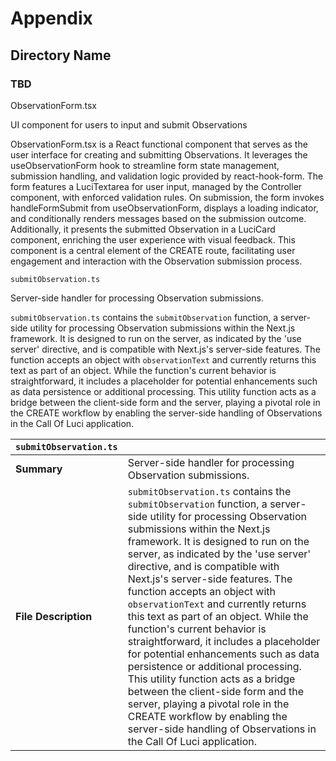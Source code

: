 # Appendix

## Directory Name

### TBD

ObservationForm.tsx

UI component for users to input and submit Observations

ObservationForm.tsx is a React functional component that serves as the user interface for creating and submitting Observations. It leverages the useObservationForm hook to streamline form state management, submission handling, and validation logic provided by react-hook-form. The form features a LuciTextarea for user input, managed by the Controller component, with enforced validation rules. On submission, the form invokes handleFormSubmit from useObservationForm, displays a loading indicator, and conditionally renders messages based on the submission outcome. Additionally, it presents the submitted Observation in a LuciCard component, enriching the user experience with visual feedback. This component is a central element of the CREATE route, facilitating user engagement and interaction with the Observation submission process.

`submitObservation.ts`

Server-side handler for processing Observation submissions.

`submitObservation.ts` contains the `submitObservation` function, a server-side utility for processing Observation submissions within the Next.js framework. It is designed to run on the server, as indicated by the 'use server' directive, and is compatible with Next.js's server-side features. The function accepts an object with `observationText` and currently returns this text as part of an object. While the function's current behavior is straightforward, it includes a placeholder for potential enhancements such as data persistence or additional processing. This utility function acts as a bridge between the client-side form and the server, playing a pivotal role in the CREATE workflow by enabling the server-side handling of Observations in the Call Of Luci application.

| `submitObservation.ts` | |
| --- | --- |
| **Summary** | Server-side handler for processing Observation submissions. |
| **File Description** | `submitObservation.ts` contains the `submitObservation` function, a server-side utility for processing Observation submissions within the Next.js framework. It is designed to run on the server, as indicated by the 'use server' directive, and is compatible with Next.js's server-side features. The function accepts an object with `observationText` and currently returns this text as part of an object. While the function's current behavior is straightforward, it includes a placeholder for potential enhancements such as data persistence or additional processing. This utility function acts as a bridge between the client-side form and the server, playing a pivotal role in the CREATE workflow by enabling the server-side handling of Observations in the Call Of Luci application. |